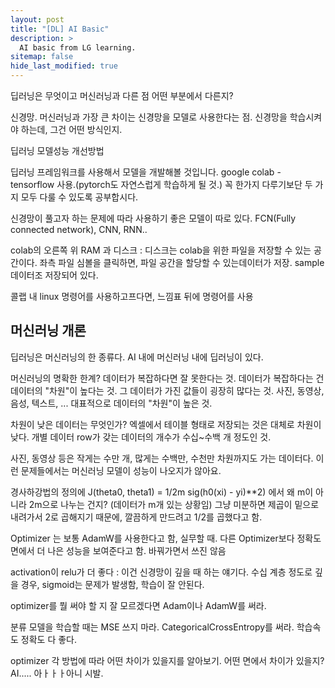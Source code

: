 ```yaml
---
layout: post
title: "[DL] AI Basic"
description: >
  AI basic from LG learning.
sitemap: false
hide_last_modified: true
---
```



딥러닝은 무엇이고 머신러닝과 다른 점
어떤 부분에서 다른지?

신경망. 머신러닝과 가장 큰 차이는 신경망을 모델로 사용한다는 점.
신경망을 학습시켜야 하는데, 그건 어떤 방식인지.

딥러닝 모델성능 개선방법

딥러닝 프레임워크를 사용해서 모델을 개발해볼 것입니다. google colab - tensorflow 사용.(pytorch도 자연스럽게 학습하게 될 것.) 꼭 한가지 다루기보단 두 가지 모두 다룰 수 있도록 공부합시다.

신경망이 풀고자 하는 문제에 따라 사용하기 좋은 모델이 따로 있다. FCN(Fully connected network), CNN, RNN.. 



colab의 오른쪽 위 RAM 과 디스크 : 디스크는 colab을 위한 파일을 저장할 수 있는 공간이다.
좌측 파일 심볼을 클릭하면, 파일 공간을 할당할 수 있는데이터가 저장.
sample 데이터조 저장되어 있다. 

콜랩 내 linux 명령어를 사용하고프다면, 느낌표 뒤에 명령어를 사용


## 머신러닝 개론

딥러닝은 머신러닝의 한 종류다. AI 내에 머신러닝 내에 딥러닝이 있다.

머신러닝의 명확한 한계? 데이터가 복잡하다면 잘 못한다는 것. 데이터가 복잡하다는 건 데이터의 "차원"이 높다는 것. 그 데이터가 가진 값들이 굉장히 많다는 것. 사진, 동영상, 음성, 텍스트, ... 대표적으로 데이터의 "차원"이 높은 것.

차원이 낮은 데이터는 무엇인가? 엑셀에서 테이블 형태로 저장되는 것은 대체로 차원이 낮다. 개별 데이터 row가 갖는 데이터의 개수가 수십~수백 개 정도인 것.

사진, 동영상 등은 작게는 수만 개, 많게는 수백만, 수천만 차원까지도 가는 데이터다. 이런 문제들에서는 머신러닝 모델이 성능이 나오지가 않아요.

경사하강법의 정의에 J(theta0, theta1) = 1/2m sig(h0(xi) - yi)**2) 에서 왜 m이 아니라 2m으로 나누는 건지? (데이터가 m개 있는 상황임) 그냥 미분하면 제곱이 밑으로 내려가서 2로 곱해지기 때문에, 깔끔하게 만드려고 1/2를 곱했다고 함. 

Optimizer 는 보통 AdamW를 사용한다고 함, 실무할 때. 다른 Optimizer보다 정확도 면에서 더 나은 성능을 보여준다고 함.
바꿔가면서 쓰진 않음

activation이 relu가 더 좋다 : 이건 신경망이 깊을 때 하는 얘기다. 수십 계층 정도로 깊을 경우, sigmoid는 문제가 발생함, 학습이 잘 안된다.

optimizer를 뭘 써야 할 지 잘 모르겠다면 Adam이나 AdamW를 써라.

분류 모델을 학습할 때는 MSE 쓰지 마라. CategoricalCrossEntropy를 써라. 학습속도 정확도 다 좋다.

optimizer 각 방법에 따라 어떤 차이가 있을지를 알아보기. 어떤 면에서 차이가 있을지? AI..... 아ㅏㅏㅏ아니 시발.